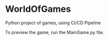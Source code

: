 # WorldOfGames
Python project of games, using CI/CD Pipeline

To preview the game, run the MainGame.py file.
